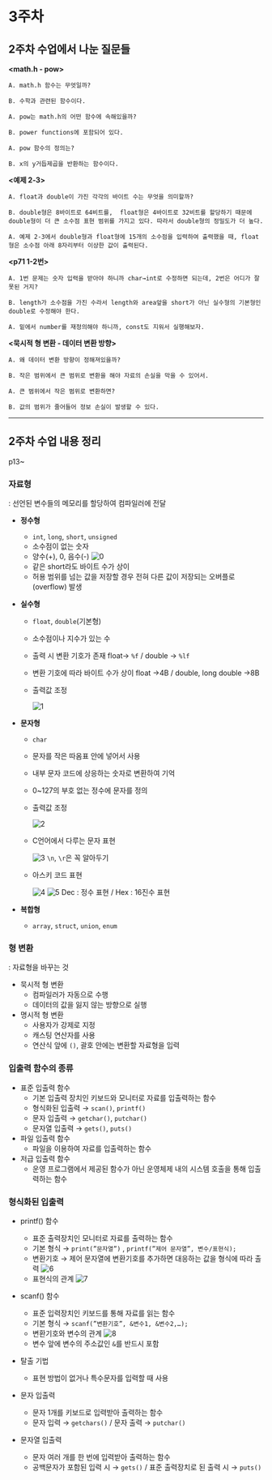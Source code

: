 # 3주차

## **2주차 수업에서 나눈 질문들**

**<math.h - pow>**

    A. math.h 함수는 무엇일까?

    B. 수학과 관련된 함수이다. 

    A. pow는 math.h의 어떤 함수에 속해있을까?

    B. power functions에 포함되어 있다.

    A. pow 함수의 정의는?

    B. x의 y거듭제곱을 반환하는 함수이다.

**<예제 2-3>**

    A. float과 double이 가진 각각의 바이트 수는 무엇을 의미할까?

    B. double형은 8바이트로 64비트를,  float형은 4바이트로 32비트를 할당하기 때문에 double형이 더 큰 소수점 표현 범위를 가지고 있다. 따라서 double형의 정밀도가 더 높다. 

    A. 예제 2-3에서 double형과 float형에 15개의 소수점을 입력하여 출력했을 때, float형은 소수점 아래 8자리부터 이상한 값이 출력된다.

**<p71 1-2번>**

    A. 1번 문제는 숫자 입력을 받아야 하니까 char→int로 수정하면 되는데, 2번은 어디가 잘못된 거지?

    B. length가 소수점을 가진 수라서 length와 area앞을 short가 아닌 실수형의 기본형인 double로 수정해야 한다.

    A. 밑에서 number를 재정의해야 하니까, const도 지워서 실행해보자.

**<묵시적 형 변환 - 데이터 변환 방향>**

    A. 왜 데이터 변환 방향이 정해져있을까?

    B. 작은 범위에서 큰 범위로 변환을 해야 자료의 손실을 막을 수 있어서.

    A. 큰 범위에서 작은 범위로 변환하면?

    B. 값의 범위가 줄어들어 정보 손실이 발생할 수 있다.

---

## **2주차 수업 내용 정리**

p13~

### 자료형

: 선언된 변수들의 메모리를 할당하여 컴파일러에 전달

- **정수형**
    - `int`, `long`, `short`, `unsigned`
    - 소수점이 없는 숫자
    - 양수(+), 0, 음수(-)
        ![0](https://github.com/yunh03/2_Group/blob/main/notes/src/0.png?raw=true)
    - 같은 short라도 바이트 수가 상이
    - 허용 범위를 넘는 값을 저장할 경우 전혀 다른 값이 저장되는 오버플로(overflow) 발생
    
- **실수형**
    - `float`, `double`(기본형)
    - 소수점이나 지수가 있는 수
    - 출력 시 변환 기호가 존재 float→ `%f` / double → `%lf`
    - 변환 기호에 따라 바이트 수가 상이 float →4B /  double, long double →8B
    - 출력값 조정
      
        ![1](https://github.com/yunh03/2_Group/blob/main/notes/src/1.png?raw=true)
        
    
- **문자형**
    - `char`
    - 문자를 작은 따옴표 안에 넣어서 사용
    - 내부 문자 코드에 상응하는 숫자로 변환하여 기억
    - 0~127의 부호 없는 정수에 문자를 정의
    - 출력값 조정

       ![2](https://github.com/yunh03/2_Group/blob/main/notes/src/2.png?raw=true)
    - C언어에서 다루는 문자 표현
        
        ![3](https://github.com/yunh03/2_Group/blob/main/notes/src/3.png?raw=true)
        `\n`, `\r`은 꼭 알아두기
        
    - 아스키 코드 표현
        
        ![4](https://github.com/yunh03/2_Group/blob/main/notes/src/4.png?raw=true)
        ![5](https://github.com/yunh03/2_Group/blob/main/notes/src/5.png?raw=true)
      Dec : 정수 표현 / Hex : 16진수 표현
        
- **복합형**
    - `array`, `struct`, `union`, `enum`

### 형 변환

: 자료형을 바꾸는 것

- 묵시적 형 변환
    - 컴파일러가 자동으로 수행
    - 데이터의 값을 잃지 않는 방향으로 실행
- 명시적 형 변환
    - 사용자가 강제로 지정
    - 캐스팅 연산자를 사용
    - 연산식 앞에 `()`, 괄호 안에는 변환할 자료형을 입력

### 입출력 함수의 종류

- 표준 입출력 함수
    - 기본 입출력 장치인 키보드와 모니터로 자료를 입출력하는 함수
    - 형식화된 입출력 → `scan()`, `printf()`
    - 문자 입출력  → `getchar()`, `putchar()`
    - 문자열 입출력 → `gets()`, `puts()`
- 파일 입출력 함수
    - 파일을 이용하여 자료를 입출력하는 함수
- 저급 입출력 함수
    - 운영 프로그램에서 제공된 함수가 아닌 운영체제 내의 시스템 호출을 통해 입출력하는 함수

### 형식화된 입출력

- printf() 함수
    - 표준 출력장치인 모니터로 자료를 출력하는 함수
    - 기본 형식 → `print(”문자열”)` , `printf(”제어 문자열”, 변수/표현식);`
    - 변환기호 → 제어 문자열에 변환기호를 추가하면 대응하는 값을 형식에 따라 출력
        ![6](https://github.com/yunh03/2_Group/blob/main/notes/src/6.png?raw=true)
    - 표현식의 관계
        ![7](https://github.com/yunh03/2_Group/blob/main/notes/src/7.png?raw=true)

- scanf() 함수
    - 표준 입력장치인 키보드를 통해 자료를 읽는 함수
    - 기본 형식 → `scanf(”변환기호”, &변수1, &변수2,…);`
    - 변환기호와 변수의 관계
        ![8](https://github.com/yunh03/2_Group/blob/main/notes/src/8.png?raw=true)
    - 변수 앞에 변수의 주소값인 `&`를 반드시 포함
- 탈출 기법
    - 표현 방법이 없거나 특수문자를 입력할 때 사용
- 문자 입출력
    - 문자 1개를 키보드로 입력받아 출력하는 함수
    - 문자 입력 → `getchars()` / 문자 출력 → `putchar()`
- 문자열 입출력
    - 문자 여러 개를 한 번에 입력받아 출력하는 함수
    - 공백문자가 포함된 입력 시 → `gets()` / 표준 출력장치로 된 출력 시 → `puts()`


